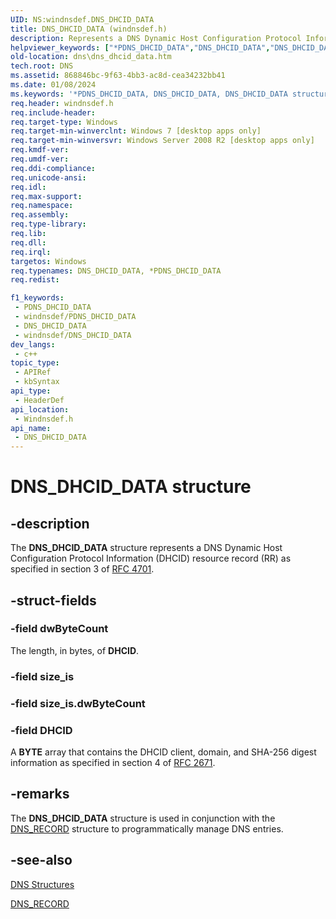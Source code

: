 ```yaml
---
UID: NS:windnsdef.DNS_DHCID_DATA
title: DNS_DHCID_DATA (windnsdef.h)
description: Represents a DNS Dynamic Host Configuration Protocol Information (DHCID) resource record (RR) as specified in section 3 of RFC 4701.
helpviewer_keywords: ["*PDNS_DHCID_DATA","DNS_DHCID_DATA","DNS_DHCID_DATA structure [DNS]","PDNS_DHCID_DATA","PDNS_DHCID_DATA structure pointer [DNS]","dns.dns_dhcid_data","windnsdef/DNS_DHCID_DATA","windnsdef/PDNS_DHCID_DATA"]
old-location: dns\dns_dhcid_data.htm
tech.root: DNS
ms.assetid: 868846bc-9f63-4bb3-ac8d-cea34232bb41
ms.date: 01/08/2024
ms.keywords: '*PDNS_DHCID_DATA, DNS_DHCID_DATA, DNS_DHCID_DATA structure [DNS], PDNS_DHCID_DATA, PDNS_DHCID_DATA structure pointer [DNS], dns.dns_dhcid_data, windnsdef/DNS_DHCID_DATA, windnsdef/PDNS_DHCID_DATA'
req.header: windnsdef.h
req.include-header: 
req.target-type: Windows
req.target-min-winverclnt: Windows 7 [desktop apps only]
req.target-min-winversvr: Windows Server 2008 R2 [desktop apps only]
req.kmdf-ver: 
req.umdf-ver: 
req.ddi-compliance: 
req.unicode-ansi: 
req.idl: 
req.max-support: 
req.namespace: 
req.assembly: 
req.type-library: 
req.lib: 
req.dll: 
req.irql: 
targetos: Windows
req.typenames: DNS_DHCID_DATA, *PDNS_DHCID_DATA
req.redist: 

f1_keywords:
 - PDNS_DHCID_DATA
 - windnsdef/PDNS_DHCID_DATA
 - DNS_DHCID_DATA
 - windnsdef/DNS_DHCID_DATA
dev_langs:
 - c++
topic_type:
 - APIRef
 - kbSyntax
api_type:
 - HeaderDef
api_location:
 - Windnsdef.h
api_name:
 - DNS_DHCID_DATA
---
```


# DNS_DHCID_DATA structure


## -description

The <b>DNS_DHCID_DATA</b> structure represents a DNS Dynamic Host Configuration Protocol Information (DHCID) resource record (RR) as specified in section 3 of <a href="https://www.ietf.org/rfc/rfc4701.txt">RFC 4701</a>.

## -struct-fields

### -field dwByteCount

The length, in bytes, of <b>DHCID</b>.

### -field size_is

### -field size_is.dwByteCount

### -field DHCID

A <b>BYTE</b> array that contains the DHCID client, domain, and SHA-256 digest information as specified in section 4 of <a href="https://www.ietf.org/rfc/rfc2671.txt">RFC 2671</a>.

## -remarks

The 
<b>DNS_DHCID_DATA</b> structure is used in conjunction with the 
<a href="/windows/win32/api/windnsdef/ns-windns-dns_recorda">DNS_RECORD</a> structure to programmatically manage DNS entries.

## -see-also

<a href="/windows/win32/DNS/dns-structures">DNS Structures</a>



<a href="/windows/win32/api/windnsdef/ns-windns-dns_recorda">DNS_RECORD</a>

